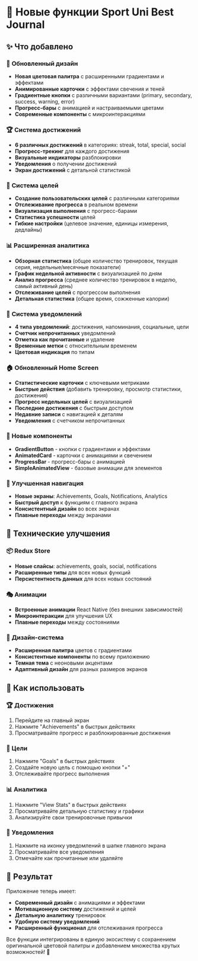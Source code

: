 # 🚀 Новые функции Sport Uni Best Journal

## ✨ Что добавлено

### 🎨 **Обновленный дизайн**
- **Новая цветовая палитра** с расширенными градиентами и эффектами
- **Анимированные карточки** с эффектами свечения и теней
- **Градиентные кнопки** с различными вариантами (primary, secondary, success, warning, error)
- **Прогресс-бары** с анимацией и настраиваемыми цветами
- **Современные компоненты** с микроинтеракциями

### 🏆 **Система достижений**
- **6 различных достижений** в категориях: streak, total, special, social
- **Прогресс-трекинг** для каждого достижения
- **Визуальные индикаторы** разблокировки
- **Уведомления** о получении достижений
- **Экран достижений** с детальной статистикой

### 🎯 **Система целей**
- **Создание пользовательских целей** с различными категориями
- **Отслеживание прогресса** в реальном времени
- **Визуализация выполнения** с прогресс-барами
- **Статистика успешности** целей
- **Гибкие настройки** (целевое значение, единицы измерения, дедлайны)

### 📊 **Расширенная аналитика**
- **Обзорная статистика** (общее количество тренировок, текущая серия, недельные/месячные показатели)
- **График недельной активности** с визуализацией по дням
- **Анализ прогресса** (среднее количество тренировок в неделю, самый активный день)
- **Отслеживание целей** с прогрессом выполнения
- **Детальная статистика** (общее время, сожженные калории)

### 🔔 **Система уведомлений**
- **4 типа уведомлений**: достижения, напоминания, социальные, цели
- **Счетчик непрочитанных** уведомлений
- **Отметка как прочитанные** и удаление
- **Временные метки** с относительным временем
- **Цветовая индикация** по типам

### 🏠 **Обновленный Home Screen**
- **Статистические карточки** с ключевыми метриками
- **Быстрые действия** (добавить тренировку, просмотр статистики, достижения)
- **Прогресс недельных целей** с визуализацией
- **Последние достижения** с быстрым доступом
- **Недавние записи** с навигацией к деталям
- **Уведомления** с счетчиком непрочитанных

### 🎨 **Новые компоненты**
- **GradientButton** - кнопки с градиентами и эффектами
- **AnimatedCard** - карточки с анимациями и свечением
- **ProgressBar** - прогресс-бары с анимацией
- **SimpleAnimatedView** - базовые анимации для элементов

### 📱 **Улучшенная навигация**
- **Новые экраны**: Achievements, Goals, Notifications, Analytics
- **Быстрый доступ** к функциям с главного экрана
- **Консистентный дизайн** во всех экранах
- **Плавные переходы** между экранами

## 🔧 **Технические улучшения**

### 📦 **Redux Store**
- **Новые слайсы**: achievements, goals, social, notifications
- **Расширенные типы** для всех новых функций
- **Персистентность данных** для всех новых состояний

### 🎭 **Анимации**
- **Встроенные анимации** React Native (без внешних зависимостей)
- **Микроинтеракции** для улучшения UX
- **Плавные переходы** между состояниями

### 🎨 **Дизайн-система**
- **Расширенная палитра** цветов с градиентами
- **Консистентные компоненты** по всему приложению
- **Темная тема** с неоновыми акцентами
- **Адаптивный дизайн** для разных размеров экранов

## 🚀 **Как использовать**

### 🏆 **Достижения**
1. Перейдите на главный экран
2. Нажмите "Achievements" в быстрых действиях
3. Просматривайте прогресс и разблокированные достижения

### 🎯 **Цели**
1. Нажмите "Goals" в быстрых действиях
2. Создайте новую цель с помощью кнопки "+"
3. Отслеживайте прогресс выполнения

### 📊 **Аналитика**
1. Нажмите "View Stats" в быстрых действиях
2. Просматривайте детальную статистику и графики
3. Анализируйте свои тренировочные привычки

### 🔔 **Уведомления**
1. Нажмите на иконку уведомлений в шапке главного экрана
2. Просматривайте все уведомления
3. Отмечайте как прочитанные или удаляйте

## 🎉 **Результат**

Приложение теперь имеет:
- **Современный дизайн** с анимациями и эффектами
- **Мотивационную систему** достижений и целей
- **Детальную аналитику** тренировок
- **Удобную систему уведомлений**
- **Расширенный функционал** для отслеживания прогресса

Все функции интегрированы в единую экосистему с сохранением оригинальной цветовой палитры и добавлением множества крутых возможностей! 🚀
